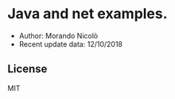 # Java and net examples.

- Author: Morando Nicolò
- Recent update data: 12/10/2018

License
----

MIT
